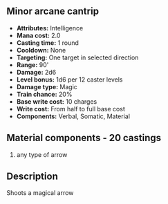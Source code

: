 ## Minor arcane cantrip

- **Attributes:** Intelligence
- **Mana cost:** 2.0
- **Casting time:** 1 round
- **Cooldown:** None
- **Targeting:** One target in selected direction
- **Range:** 90'
- **Damage:** 2d6
- **Level bonus:** 1d6 per 12 caster levels
- **Damage type:** Magic
- **Train chance:** 20%
- **Base write cost:** 10 charges
- **Write cost:** From half to full base cost
- **Components:** Verbal, Somatic, Material

## Material components - 20 castings

1. any type of arrow

## Description

Shoots a magical arrow
